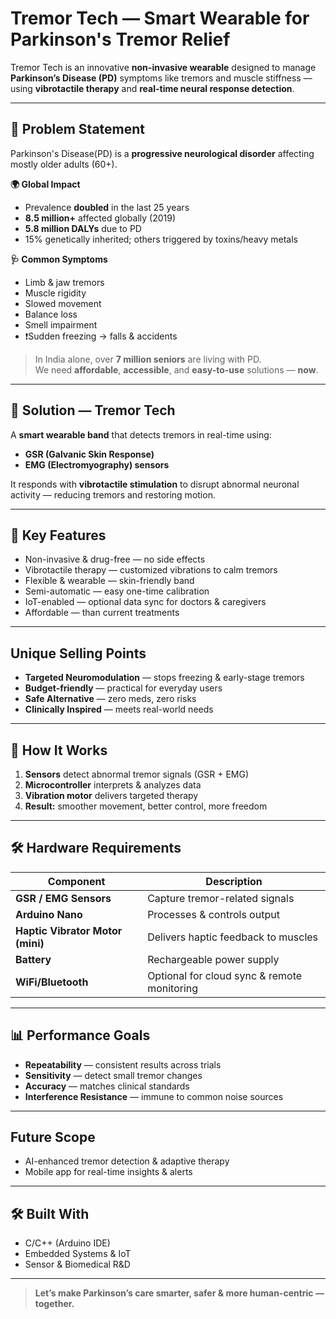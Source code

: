 #  Tremor Tech — Smart Wearable for Parkinson's Tremor Relief 

Tremor Tech is an innovative  **non-invasive wearable** designed to manage **Parkinson’s Disease (PD)** symptoms like  tremors and  muscle stiffness — using  **vibrotactile therapy** and  **real-time neural response detection**.

---

## 📌 Problem Statement

Parkinson's Disease(PD) is a  **progressive neurological disorder** affecting mostly older adults (60+).

**🌍 Global Impact**
-  Prevalence **doubled** in the last 25 years  
-  **8.5 million+** affected globally (2019)  
-  **5.8 million DALYs** due to PD  
-  15% genetically inherited; others triggered by toxins/heavy metals  

**🩺 Common Symptoms**
- Limb & jaw tremors  
- Muscle rigidity  
- Slowed movement  
- Balance loss  
- Smell impairment  
- ❗Sudden freezing → falls & accidents  

> In India alone, over **7 million seniors** are living with PD.  
We need  **affordable**,  **accessible**, and  **easy-to-use** solutions — **now**.

---

## 🚀 Solution — Tremor Tech

A **smart wearable band** that detects tremors in real-time using:
-  **GSR (Galvanic Skin Response)**
-  **EMG (Electromyography) sensors**

 It responds with **vibrotactile stimulation** to disrupt abnormal neuronal activity — reducing tremors and restoring motion. 
 
---

## 🌟 Key Features

- Non-invasive & drug-free — no side effects  
- Vibrotactile therapy — customized vibrations to calm tremors   
- Flexible & wearable — skin-friendly band  
- Semi-automatic — easy one-time calibration  
- IoT-enabled — optional data sync for doctors & caregivers  
- Affordable — than current treatments  

---

##  Unique Selling Points

-  **Targeted Neuromodulation** — stops freezing & early-stage tremors  
-  **Budget-friendly** — practical for everyday users  
-  **Safe Alternative** — zero meds, zero risks  
-  **Clinically Inspired** — meets real-world needs  

---

## 🔬 How It Works

1.  **Sensors** detect abnormal tremor signals (GSR + EMG)  
2.  **Microcontroller** interprets & analyzes data  
3.  **Vibration motor** delivers targeted therapy  
4.  **Result:** smoother movement, better control, more freedom  

---

## 🛠️ Hardware Requirements

| Component               | Description                                  |
|-------------------------|----------------------------------------------|
|  **GSR / EMG Sensors**| Capture tremor-related signals               |
|  **Arduino Nano**     | Processes & controls output                  |
|  **Haptic Vibrator Motor (mini)**  | Delivers haptic feedback to muscles          |
|  **Battery**          | Rechargeable power supply                    |
|  **WiFi/Bluetooth**   | Optional for cloud sync & remote monitoring  |

---

## 📊 Performance Goals

- **Repeatability** — consistent results across trials  
- **Sensitivity** — detect small tremor changes  
- **Accuracy** — matches clinical standards  
- **Interference Resistance** — immune to common noise sources  

---

## Future Scope

- AI-enhanced tremor detection & adaptive therapy  
- Mobile app for real-time insights & alerts  

---

## 🛠 Built With

- C/C++ (Arduino IDE)  
- Embedded Systems & IoT  
- Sensor & Biomedical R&D  

---

>  **Let’s make Parkinson’s care smarter, safer & more human-centric — together.**
